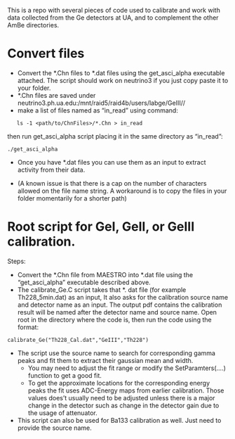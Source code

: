 
This is a repo with several pieces of code used to calibrate and work with data collected from the Ge detectors at UA, and to complement the other AmBe directories. 

# Convert files 
- Convert the *.Chn files to *.dat files using the get_asci_alpha executable attached. The script should work on neutrino3 if you just copy paste it to your folder.
- *.Chn files are saved under neutrino3.ph.ua.edu:/mnt/raid5/raid4b/users/labge/GeIII/<year>/<folderName>
- make a list of files named as “in_read” using command:
```
   ls -1 <path/to/ChnFiles>/*.Chn > in_read
```
then run get_asci_alpha script placing it in the same directory as “in_read”: 
```
./get_asci_alpha
```
- Once you have *.dat files you can use them as an input to extract activity from their data.

- (A known issue is that there is a cap on the number of characters allowed on the file name string. A workaround is to copy the files in your folder momentarily for a shorter path)

# Root script for GeI, GeII, or GeIII calibration.

Steps:
- Convert the *.Chn file from MAESTRO into *.dat file using the “get_asci_alpha” executable described above.
- The calibrate_Ge.C script takes that *. dat file (for example Th228_5min.dat)  as an input, It also asks for the calibration source name and detector name as an input. The output pdf contains the calibration result will be named after the detector name and source name. Open root in the directory where the code is, then run the code using the format:

```
calibrate_Ge("Th228_Cal.dat","GeIII","Th228")
```

- The script use the source name to search for corresponding gamma peaks and fit them to extract their gaussian mean and width.
    - You may need to adjust the fit range or modify the SetParamters(….) function to get a good fit.
    - To get the approximate locations for the corresponding energy peaks the fit uses ADC-Energy maps from earlier calibration. Those values does’t usually need to be adjusted unless there is a major change in the detector such as change in the detector gain due to the usage of attenuator. 
- This script can also be used for Ba133 calibration as well. Just need to provide the source name.
